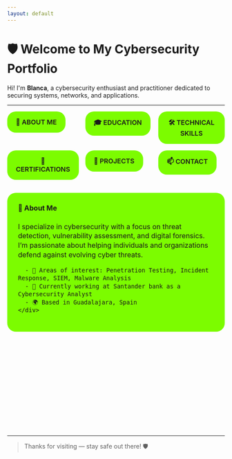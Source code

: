 ```yaml
---
layout: default
---
```


<style>
/* Container grid for the six summary boxes */
.summary-grid {
  display: grid;
  grid-template-columns: repeat(3, 1fr);
  gap: 15px;
  margin-bottom: 30px;
}

/* Summary pill style */
details > summary {
  list-style: none;
  padding: 15px 20px;
  border-radius: 20px;
  background-color: #7CFC00;
  cursor: pointer;
  font-weight: 600;
  text-align: center;
  transition: background-color 0.25s ease;
  display: inline-block;
  user-select: none;
  font-size: 0.95rem;
}
details > summary::-webkit-details-marker {
  display: none;
}
details:hover > summary {
  background-color: #6BE000;
}
details[open] > summary {
  background-color: #2E8B57;
  color: white;
}

/* Expanded content box: full width under grid */
.detail-content {
  background-color: #7CFC00;
  border-radius: 20px;
  padding: 25px;
  margin-top: 10px;
  font-size: 1rem;
  line-height: 1.35;
}

/* Ensure the expanded content spans full container width */
.detail-wrapper {
  margin-bottom: 40px;
}

/* Responsive fallback: stack on narrow viewports */
@media (max-width: 900px) {
  .summary-grid {
    grid-template-columns: repeat(2, 1fr);
  }
}
</style>

# 🛡️ Welcome to My Cybersecurity Portfolio

Hi! I'm **Blanca**, a cybersecurity enthusiast and practitioner dedicated to securing systems, networks, and applications.

---

<div class="summary-grid">
  <div>
    <details id="about-me">
      <summary>🔐 ABOUT ME</summary>
    </details>
  </div>
  <div>
    <details id="education">
      <summary>🎓 EDUCATION</summary>
    </details>
  </div>
  <div>
    <details id="technical-skills">
      <summary>🛠️ TECHNICAL SKILLS</summary>
    </details>
  </div>
  <div>
    <details id="certifications">
      <summary>📜 CERTIFICATIONS</summary>
    </details>
  </div>
  <div>
    <details id="projects">
      <summary>📂 PROJECTS</summary>
    </details>
  </div>
  <div>
    <details id="contact">
      <summary>📫 CONTACT</summary>
    </details>
  </div>
</div>

<!-- Expanded content sections; users open each to reveal -->
<div class="detail-wrapper">
  <details open>
    <summary style="display:none;"></summary>
    <div class="detail-content">
      <strong>🔐 About Me</strong><br><br>
      I specialize in cybersecurity with a focus on threat detection, vulnerability assessment, and digital forensics. I’m passionate about helping individuals and organizations defend against evolving cyber threats.

      - 🧠 Areas of interest: Penetration Testing, Incident Response, SIEM, Malware Analysis  
      - 💼 Currently working at Santander bank as a Cybersecurity Analyst  
      - 🌍 Based in Guadalajara, Spain
    </div>
  </details>
</div>

<div class="detail-wrapper">
  <details>
    <summary style="display:none;"></summary>
    <div class="detail-content">
      <strong>🎓 Education</strong><br><br>
      - Computer Science Engineering  
      - Master on Cybersecurity
    </div>
  </details>
</div>

<div class="detail-wrapper">
  <details>
    <summary style="display:none;"></summary>
    <div class="detail-content">
      <strong>🛠️ Technical Skills</strong><br><br>
      - <strong>Security Tools:</strong> Wireshark, Metasploit, Burp Suite, Nmap, Nessus, CNAPP tools  
      - <strong>Languages:</strong> Python, Bash, PowerShell  
      - <strong>Frameworks & Platforms:</strong> Kali Linux  
      - <strong>Practices:</strong> Network Security, Endpoint Protection, Secure Code Review, Threat Hunting
    </div>
  </details>
</div>

<div class="detail-wrapper">
  <details>
    <summary style="display:none;"></summary>
    <div class="detail-content">
      <strong>📜 Certifications</strong><br><br>
      - Ethical Hacker (Cisco Networking Academy)  
      - Certificado de Ciberinteligencia y fuentes abiertas (CCN-CERT Centro Criptológico Nacional)  
      - Ethical Hacking and Penetration Tester (CyberLand Sec)  
      - Azure Fundamentals (Microsoft)
    </div>
  </details>
</div>

<div class="detail-wrapper">
  <details>
    <summary style="display:none;"></summary>
    <div class="detail-content">
      <strong>📂 Projects</strong><br><br>
      ### 🔍 Vulnerability Assessment Tool  
      *Description and repo coming soon.*
    </div>
  </details>
</div>

<div class="detail-wrapper">
  <details>
    <summary style="display:none;"></summary>
    <div class="detail-content">
      <strong>📫 Contact</strong><br><br>
      - 📧 Email: blanca.calderon@gmail.com  
      - 💼 [LinkedIn](https://www.linkedin.com/in/blanca-calder%C3%B3n-gonz%C3%A1lez-a28313252/)  
      - 🔒 [GitHub](https://github.com/BlancaCal)
    </div>
  </details>
</div>

---

> Thanks for visiting — stay safe out there! 🛡️
